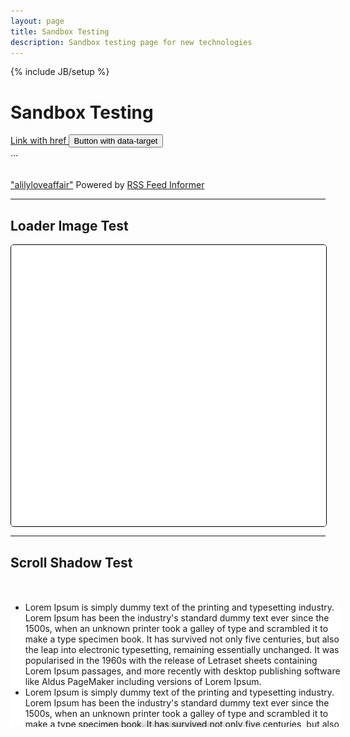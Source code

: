 ```yaml
---
layout: page
title: Sandbox Testing
description: Sandbox testing page for new technologies
---
```

{% include JB/setup %}
<style type="text/css">
.scrollbox {
  overflow: auto;
  width: 100%;
  max-height: 200px;
  margin: 50px auto;

  background:
    /* Shadow covers */
    linear-gradient(white 30%, rgba(255,255,255,0)),
    linear-gradient(rgba(255,255,255,0), white 70%) 0 100%,
    
    /* Shadows */
    radial-gradient(50% 0, farthest-side, rgba(0,0,0,.2), rgba(0,0,0,0)),
    radial-gradient(50% 100%,farthest-side, rgba(0,0,0,.2), rgba(0,0,0,0)) 0 100%;
  background:
    /* Shadow covers */
    linear-gradient(white 30%, rgba(255,255,255,0)),
    linear-gradient(rgba(255,255,255,0), white 70%) 0 100%,
    
    /* Shadows */
    radial-gradient(farthest-side at 50% 0, rgba(0,0,0,.2), rgba(0,0,0,0)),
    radial-gradient(farthest-side at 50% 100%, rgba(0,0,0,.2), rgba(0,0,0,0)) 0 100%;
  background-repeat: no-repeat;
  background-color: white;
  background-size: 100% 40px, 100% 40px, 100% 14px, 100% 14px;
  
  /* Opera doesn't support this in the shorthand */
  background-attachment: local, local, scroll, scroll;
}
	img#loaderImageTest {
  width: 600px;
  height: 450px;
  background: url('images/loader.gif') 50% no-repeat;
  border: 1px solid black;
  border-radius: 5px;
}
</style>
<script>
//$(document).ready(function(){
//$("#ajaxcontent").load("http://ncdesigns-studio.com/pages.html","#wrap");
//});
</script>
<script>
//var stateObj = { foo: "bar" };
//history.pushState(stateObj, "page 2", "/test.html");
</script>
<main>
<div class="flex-container">
<h1 class="flex-item">
	Sandbox Testing
</h1>
<div class="flex-item" id="ajaxcontent">
</div>
<div id="sampleArea"></div>
</div>
<a class="btn btn-primary" role="button" data-toggle="collapse" href="#collapseExample" aria-expanded="false" aria-controls="collapseExample">
  Link with href
</a>
<button class="btn btn-primary" type="button" data-toggle="collapse" data-target="#collapseExample" aria-expanded="false" aria-controls="collapseExample">
  Button with data-target
</button>
<div class="collapse" id="collapseExample">
  <div class="well">
    ...
  </div>
</div>
<br><br>
<script type="text/javascript" src="https://feed.informer.com/widgets/CLN29YWOKM.js"></script>
<noscript><a href="https://feed.informer.com/widgets/CLN29YWOKM.html">"alilyloveaffair"</a>
Powered by <a href="http://feed.informer.com/">RSS Feed Informer</a></noscript>
<hr style="border-top:1px solid rbga(0,0,0,0.25);height:1px;">
<h2>Loader Image Test</h2>
<img class="img-responsive" id="loaderImageTest" border="0" style="display:block;" src="/images/spacer.gif" alt="Natalie" />
<hr style="border-top:1px solid rbga(0,0,0,0.25);height:1px;">
<h2>Scroll Shadow Test</h2>
<ul class="scrollbox">
<li class="list-item">Lorem Ipsum is simply dummy text of the printing and typesetting industry. Lorem Ipsum has been the industry's standard dummy text ever since the 1500s, when an unknown printer took a galley of type and scrambled it to make a type specimen book. It has survived not only five centuries, but also the leap into electronic typesetting, remaining essentially unchanged. It was popularised in the 1960s with the release of Letraset sheets containing Lorem Ipsum passages, and more recently with desktop publishing software like Aldus PageMaker including versions of Lorem Ipsum.</li>
<li class="list-item">Lorem Ipsum is simply dummy text of the printing and typesetting industry. Lorem Ipsum has been the industry's standard dummy text ever since the 1500s, when an unknown printer took a galley of type and scrambled it to make a type specimen book. It has survived not only five centuries, but also the leap into electronic typesetting, remaining essentially unchanged. It was popularised in the 1960s with the release of Letraset sheets containing Lorem Ipsum passages, and more recently with desktop publishing software like Aldus PageMaker including versions of Lorem Ipsum.</li>
<li class="list-item">Lorem Ipsum is simply dummy text of the printing and typesetting industry. Lorem Ipsum has been the industry's standard dummy text ever since the 1500s, when an unknown printer took a galley of type and scrambled it to make a type specimen book. It has survived not only five centuries, but also the leap into electronic typesetting, remaining essentially unchanged. It was popularised in the 1960s with the release of Letraset sheets containing Lorem Ipsum passages, and more recently with desktop publishing software like Aldus PageMaker including versions of Lorem Ipsum.</li>
<li class="list-item">Lorem Ipsum is simply dummy text of the printing and typesetting industry. Lorem Ipsum has been the industry's standard dummy text ever since the 1500s, when an unknown printer took a galley of type and scrambled it to make a type specimen book. It has survived not only five centuries, but also the leap into electronic typesetting, remaining essentially unchanged. It was popularised in the 1960s with the release of Letraset sheets containing Lorem Ipsum passages, and more recently with desktop publishing software like Aldus PageMaker including versions of Lorem Ipsum.</li>
<li class="list-item">Lorem Ipsum is simply dummy text of the printing and typesetting industry. Lorem Ipsum has been the industry's standard dummy text ever since the 1500s, when an unknown printer took a galley of type and scrambled it to make a type specimen book. It has survived not only five centuries, but also the leap into electronic typesetting, remaining essentially unchanged. It was popularised in the 1960s with the release of Letraset sheets containing Lorem Ipsum passages, and more recently with desktop publishing software like Aldus PageMaker including versions of Lorem Ipsum.</li>
<li class="list-item">Lorem Ipsum is simply dummy text of the printing and typesetting industry. Lorem Ipsum has been the industry's standard dummy text ever since the 1500s, when an unknown printer took a galley of type and scrambled it to make a type specimen book. It has survived not only five centuries, but also the leap into electronic typesetting, remaining essentially unchanged. It was popularised in the 1960s with the release of Letraset sheets containing Lorem Ipsum passages, and more recently with desktop publishing software like Aldus PageMaker including versions of Lorem Ipsum.</li>
<li class="list-item">Lorem Ipsum is simply dummy text of the printing and typesetting industry. Lorem Ipsum has been the industry's standard dummy text ever since the 1500s, when an unknown printer took a galley of type and scrambled it to make a type specimen book. It has survived not only five centuries, but also the leap into electronic typesetting, remaining essentially unchanged. It was popularised in the 1960s with the release of Letraset sheets containing Lorem Ipsum passages, and more recently with desktop publishing software like Aldus PageMaker including versions of Lorem Ipsum.</li>
<li class="list-item">Lorem Ipsum is simply dummy text of the printing and typesetting industry. Lorem Ipsum has been the industry's standard dummy text ever since the 1500s, when an unknown printer took a galley of type and scrambled it to make a type specimen book. It has survived not only five centuries, but also the leap into electronic typesetting, remaining essentially unchanged. It was popularised in the 1960s with the release of Letraset sheets containing Lorem Ipsum passages, and more recently with desktop publishing software like Aldus PageMaker including versions of Lorem Ipsum.</li>
<li class="list-item">Lorem Ipsum is simply dummy text of the printing and typesetting industry. Lorem Ipsum has been the industry's standard dummy text ever since the 1500s, when an unknown printer took a galley of type and scrambled it to make a type specimen book. It has survived not only five centuries, but also the leap into electronic typesetting, remaining essentially unchanged. It was popularised in the 1960s with the release of Letraset sheets containing Lorem Ipsum passages, and more recently with desktop publishing software like Aldus PageMaker including versions of Lorem Ipsum.</li>
<li class="list-item">Lorem Ipsum is simply dummy text of the printing and typesetting industry. Lorem Ipsum has been the industry's standard dummy text ever since the 1500s, when an unknown printer took a galley of type and scrambled it to make a type specimen book. It has survived not only five centuries, but also the leap into electronic typesetting, remaining essentially unchanged. It was popularised in the 1960s with the release of Letraset sheets containing Lorem Ipsum passages, and more recently with desktop publishing software like Aldus PageMaker including versions of Lorem Ipsum.</li>
<li class="list-item">Lorem Ipsum is simply dummy text of the printing and typesetting industry. Lorem Ipsum has been the industry's standard dummy text ever since the 1500s, when an unknown printer took a galley of type and scrambled it to make a type specimen book. It has survived not only five centuries, but also the leap into electronic typesetting, remaining essentially unchanged. It was popularised in the 1960s with the release of Letraset sheets containing Lorem Ipsum passages, and more recently with desktop publishing software like Aldus PageMaker including versions of Lorem Ipsum.</li>
</ul>

</main>
<script type="text/javascript">
		var loaderImageTestImg=document.getElementById('loaderImageTest');
		var downLoadImage=new Image();
		downLoadImage.onload=function(){
			loaderImageTestImg.src = this.src;
		};
		downLoadImage.src="/images/042914_natalie.JPG";
</script>